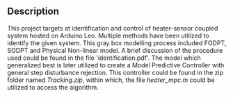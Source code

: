 ## Description
This project targets at identification and control of heater-sensor coupled system hosted on Arduino Leo. Multiple methods have been utilized
to identify the given system. This gray box modelling process included FODPT, SODPT and Physical Non-linear model. A brief discussion 
of the procedure used could be found in the file 'identification.pdf'. The model which generalized best is later utilized to create a Model Predictive Controller with general step disturbance rejection. This controller could be found in the zip folder named *Tracking.zip*, within which, the file *heater_mpc.m* could be utilized to access the algorithm.
